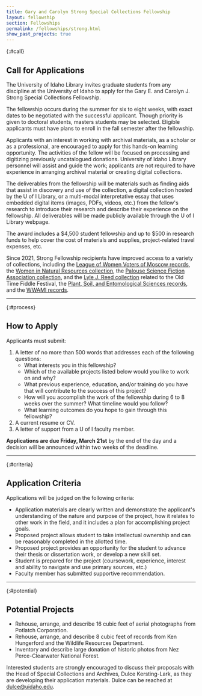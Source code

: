 ```yaml
---
title: Gary and Carolyn Strong Special Collections Fellowship
layout: fellowship
section: Fellowships
permalink: /fellowships/strong.html
show_past_projects: true
---
```


{:#call}
## Call for Applications

The University of Idaho Library invites graduate students from any discipline at the University of Idaho to apply for the Gary E. and Carolyn J. Strong Special Collections Fellowship.

 The fellowship occurs during the summer for six to eight weeks, with exact dates to be negotiated with the successful applicant. Though priority is given to doctoral students, masters students may be selected. Eligible applicants must have plans to enroll in the fall semester after the fellowship. 

Applicants with an interest in working with archival materials, as a scholar or as a professional, are encouraged to apply for this hands-on learning opportunity. The activities of the fellow will be focused on processing and digitizing previously uncatalogued donations. University of Idaho Library personnel will assist and guide the work; applicants are not required to have experience in arranging archival material or creating digital collections.  

The deliverables from the fellowship will be materials such as finding aids that assist in discovery and use of the collection, a digital collection hosted by the U of I Library, or a multi-modal interpretative essay that uses embedded digital items (images, PDFs, videos, etc.) from the fellow's research to introduce their research and describe their experience on the fellowship. All deliverables will be made publicly available through the U of I Library webpage. 

The award includes a $4,500 student fellowship and up to $500 in research funds to help cover the cost of materials and supplies, project-related travel expenses, etc. 

Since 2021, Strong Fellowship recipients have improved access to a variety of collections, including the [League of Women Voters of Moscow records](https://archiveswest.orbiscascade.org/ark:80444/xv211561), the [Women in Natural Resources collection](https://archiveswest.orbiscascade.org/ark:80444/xv702668), the [Palouse Science Fiction Association collection](https://archiveswest.orbiscascade.org/ark:80444/xv334160), and the [Lyle J. Reed collection](https://archiveswest.orbiscascade.org/ark:80444/xv425711) related to the Old Time Fiddle Festival, the [Plant, Soil, and Entomological Sciences records](https://www.lib.uidaho.edu/digital/pses/), and the [WWAMI records](https://archiveswest.orbiscascade.org/ark:80444/xv759233).     

---

{:#process}
## How to Apply

Applicants must submit: 

1. A letter of no more than 500 words that addresses each of the following questions: 
    - What interests you in this fellowship?  
    - Which of the available projects listed below would you like to work on and why?  
    - What previous experience, education, and/or training do you have that will contribute to the success of this project? 
    - How will you accomplish the work of the fellowship during 6 to 8 weeks over the summer? What timeline would you follow?
    - What learning outcomes do you hope to gain through this fellowship? 
2. A current resume or CV.
3. A letter of support from a U of I faculty member.

<!--
<div class="text-center mb-2 pt-3">
    <a href="https://forms.office.com/r/3UbunAida7 " class="btn btn-info my-2 mx-1"><span class="fas fa-edit"></span> Submit an Application</a>
</div>-->

**Applications are due Friday, March 21st** by the end of the day and a decision will be announced within two weeks of the deadline.

---

{:#criteria}
## Application Criteria

Applications will be judged on the following criteria: 

- Application materials are clearly written and demonstrate the applicant's understanding of the nature and purpose of the project, how it relates to other work in the field, and it includes a plan for accomplishing project goals. 
- Proposed project allows student to take intellectual ownership and can be reasonably completed in the allotted time. 
- Proposed project provides an opportunity for the student to advance their thesis or dissertation work, or develop a new skill set.  
- Student is prepared for the project (coursework, experience, interest and ability to navigate and use primary sources, etc.) 
- Faculty member has submitted supportive recommendation. 

---

{:#potential}
## Potential Projects

- Rehouse, arrange, and describe 16 cubic feet of aerial photographs from Potlatch Corporation.   
- Rehouse, arrange, and describe 8 cubic feet of records from Ken Hungerford and the Wildlife Resources Department.  
- Inventory and describe large donation of historic photos from Nez Perce-Clearwater National Forest.   

Interested students are strongly encouraged to discuss their proposals with the Head of Special Collections and Archives, Dulce Kersting-Lark, as they are developing their application materials. Dulce can be reached at [dulce@uidaho.edu](mailto:dulce@uidaho.edu).